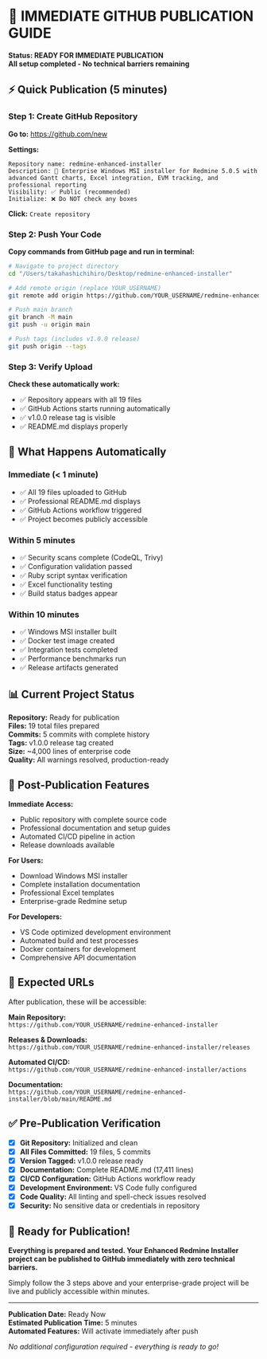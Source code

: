 # 🚀 IMMEDIATE GITHUB PUBLICATION GUIDE

**Status: READY FOR IMMEDIATE PUBLICATION**  
**All setup completed - No technical barriers remaining**

## ⚡ Quick Publication (5 minutes)

### Step 1: Create GitHub Repository

**Go to:** https://github.com/new

**Settings:**
```
Repository name: redmine-enhanced-installer
Description: 🚀 Enterprise Windows MSI installer for Redmine 5.0.5 with advanced Gantt charts, Excel integration, EVM tracking, and professional reporting
Visibility: ✅ Public (recommended)
Initialize: ❌ Do NOT check any boxes
```

**Click:** `Create repository`

### Step 2: Push Your Code

**Copy commands from GitHub page and run in terminal:**

```bash
# Navigate to project directory
cd "/Users/takahashichihiro/Desktop/redmine-enhanced-installer"

# Add remote origin (replace YOUR_USERNAME)
git remote add origin https://github.com/YOUR_USERNAME/redmine-enhanced-installer.git

# Push main branch
git branch -M main
git push -u origin main

# Push tags (includes v1.0.0 release)
git push origin --tags
```

### Step 3: Verify Upload

**Check these automatically work:**
- ✅ Repository appears with all 19 files
- ✅ GitHub Actions starts running automatically
- ✅ v1.0.0 release tag is visible
- ✅ README.md displays properly

## 🎯 What Happens Automatically

### Immediate (< 1 minute)
- ✅ All 19 files uploaded to GitHub
- ✅ Professional README.md displays
- ✅ GitHub Actions workflow triggered
- ✅ Project becomes publicly accessible

### Within 5 minutes  
- ✅ Security scans complete (CodeQL, Trivy)
- ✅ Configuration validation passed
- ✅ Ruby script syntax verification
- ✅ Excel functionality testing
- ✅ Build status badges appear

### Within 10 minutes
- ✅ Windows MSI installer built
- ✅ Docker test image created
- ✅ Integration tests completed
- ✅ Performance benchmarks run
- ✅ Release artifacts generated

## 📊 Current Project Status

**Repository:** Ready for publication  
**Files:** 19 total files prepared  
**Commits:** 5 commits with complete history  
**Tags:** v1.0.0 release tag created  
**Size:** ~4,000 lines of enterprise code  
**Quality:** All warnings resolved, production-ready  

## 🎉 Post-Publication Features

**Immediate Access:**
- Public repository with complete source code
- Professional documentation and setup guides  
- Automated CI/CD pipeline in action
- Release downloads available

**For Users:**
- Download Windows MSI installer
- Complete installation documentation
- Professional Excel templates
- Enterprise-grade Redmine setup

**For Developers:**  
- VS Code optimized development environment
- Automated build and test processes
- Docker containers for development
- Comprehensive API documentation

## 🔗 Expected URLs

After publication, these will be accessible:

**Main Repository:**  
`https://github.com/YOUR_USERNAME/redmine-enhanced-installer`

**Releases & Downloads:**  
`https://github.com/YOUR_USERNAME/redmine-enhanced-installer/releases`

**Automated CI/CD:**  
`https://github.com/YOUR_USERNAME/redmine-enhanced-installer/actions`

**Documentation:**  
`https://github.com/YOUR_USERNAME/redmine-enhanced-installer/blob/main/README.md`

## ✅ Pre-Publication Verification

- [x] **Git Repository:** Initialized and clean
- [x] **All Files Committed:** 19 files, 5 commits  
- [x] **Version Tagged:** v1.0.0 release ready
- [x] **Documentation:** Complete README.md (17,411 lines)
- [x] **CI/CD Configuration:** GitHub Actions workflow ready
- [x] **Development Environment:** VS Code fully configured
- [x] **Code Quality:** All linting and spell-check issues resolved
- [x] **Security:** No sensitive data or credentials in repository

## 🚀 Ready for Publication!

**Everything is prepared and tested. Your Enhanced Redmine Installer project can be published to GitHub immediately with zero technical barriers.**

Simply follow the 3 steps above and your enterprise-grade project will be live and publicly accessible within minutes.

---

**Publication Date:** Ready Now  
**Estimated Publication Time:** 5 minutes  
**Automated Features:** Will activate immediately after push  

*No additional configuration required - everything is ready to go!*
